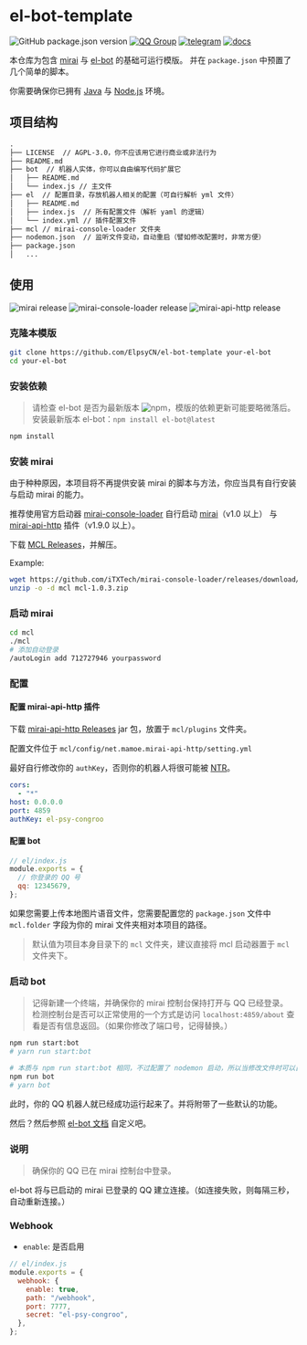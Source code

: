 # el-bot-template

![GitHub package.json version](https://img.shields.io/github/package-json/v/ElpsyCN/el-bot-template)
[![QQ Group](https://img.shields.io/badge/qq%20group-707408530-12B7F5)](https://shang.qq.com/wpa/qunwpa?idkey=5b0eef3e3256ce23981f3b0aa2457175c66ca9194efd266fd0e9a7dbe43ed653)
[![telegram](https://img.shields.io/badge/telegram-elpsy__cn-blue)](https://t.me/elpsy_cn)
[![docs](https://github.com/ElpsyCN/el-bot-docs/workflows/docs/badge.svg)](https://docs.bot.elpsy.cn)

本仓库为包含 [mirai](https://github.com/mamoe/mirai) 与 [el-bot](https://github.com/ElpsyCN/el-bot) 的基础可运行模版。
并在 `package.json` 中预置了几个简单的脚本。

你需要确保你已拥有 [Java](https://www.java.com/zh_CN/) 与 [Node.js](https://nodejs.org/zh-cn/download/) 环境。

## 项目结构

```txt
.
├── LICENSE  // AGPL-3.0，你不应该用它进行商业或非法行为
├── README.md
├── bot  // 机器人实体，你可以自由编写代码扩展它
│   ├── README.md
│   └── index.js // 主文件
├── el  // 配置目录，存放机器人相关的配置（可自行解析 yml 文件）
│   ├── README.md
│   ├── index.js  // 所有配置文件（解析 yaml 的逻辑）
│   └── index.yml // 插件配置文件
├── mcl // mirai-console-loader 文件夹
├── nodemon.json  // 监听文件变动，自动重启（譬如修改配置时，非常方便）
├── package.json
│   ...
```

## 使用

![mirai release](https://img.shields.io/github/v/release/mamoe/mirai?label=mirai)
![mirai-console-loader release](https://img.shields.io/github/v/release/iTXTech/mirai-console-loader?label=mirai-console-loader)
![mirai-api-http release](https://img.shields.io/github/v/release/project-mirai/mirai-api-http?label=mirai-api-http)

### 克隆本模版

```sh
git clone https://github.com/ElpsyCN/el-bot-template your-el-bot
cd your-el-bot
```

### 安装依赖

> 请检查 el-bot 是否为最新版本 ![npm](https://img.shields.io/npm/v/el-bot)，模版的依赖更新可能要略微落后。  
> 安装最新版本 el-bot：`npm install el-bot@latest`

```sh
npm install
```

### 安装 mirai

由于种种原因，本项目将不再提供安装 mirai 的脚本与方法，你应当具有自行安装与启动 mirai 的能力。

推荐使用官方启动器 [mirai-console-loader](https://github.com/iTXTech/mirai-console-loader) 自行启动 [mirai](https://github.com/mamoe/mirai)（v1.0 以上） 与 [mirai-api-http](https://github.com/mamoe/mirai-api-http) 插件（v1.9.0 以上）。

下载 [MCL Releases](https://github.com/iTXTech/mirai-console-loader/releases)，并解压。

Example:

```sh
wget https://github.com/iTXTech/mirai-console-loader/releases/download/v1.0.3/mcl-1.0.3.zip
unzip -o -d mcl mcl-1.0.3.zip
```

### 启动 mirai

```sh
cd mcl
./mcl
# 添加自动登录
/autoLogin add 712727946 yourpassword
```

### 配置

#### 配置 mirai-api-http 插件

下载 [mirai-api-http Releases](https://github.com/project-mirai/mirai-api-http/releases) jar 包，放置于 `mcl/plugins` 文件夹。

配置文件位于 `mcl/config/net.mamoe.mirai-api-http/setting.yml`

最好自行修改你的 `authKey`，否则你的机器人将很可能被 [NTR](https://zh.moegirl.org/zh-hans/NTR)。

```yaml
cors:
  - "*"
host: 0.0.0.0
port: 4859
authKey: el-psy-congroo
```

#### 配置 bot

```js
// el/index.js
module.exports = {
  // 你登录的 QQ 号
  qq: 12345679,
};
```

如果您需要上传本地图片语音文件，您需要配置您的 `package.json` 文件中 `mcl.folder` 字段为你的 mirai 文件夹相对本项目的路径。

> 默认值为项目本身目录下的 `mcl` 文件夹，建议直接将 mcl 启动器置于 `mcl` 文件夹下。

### 启动 bot

> 记得新建一个终端，并确保你的 mirai 控制台保持打开与 QQ 已经登录。
> 检测控制台是否可以正常使用的一个方式是访问 `localhost:4859/about` 查看是否有信息返回。（如果你修改了端口号，记得替换。）

```sh
npm run start:bot
# yarn run start:bot
```

```sh
# 本质与 npm run start:bot 相同，不过配置了 nodemon 启动，所以当修改文件时可以自动重启。
npm run bot
# yarn bot
```

此时，你的 QQ 机器人就已经成功运行起来了。并将附带了一些默认的功能。

然后？然后参照 [el-bot 文档](https://docs.bot.elpsy.cn/) 自定义吧。

### 说明

> 确保你的 QQ 已在 mirai 控制台中登录。

el-bot 将与已启动的 mirai 已登录的 QQ 建立连接。（如连接失败，则每隔三秒，自动重新连接。）

### Webhook

- `enable`: 是否启用

```js
// el/index.js
module.exports = {
  webhook: {
    enable: true,
    path: "/webhook",
    port: 7777,
    secret: "el-psy-congroo",
  },
};
```
